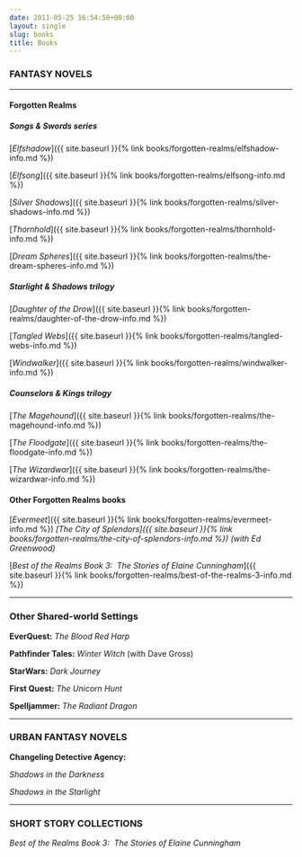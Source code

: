```yaml
---
date: 2011-05-25 16:54:50+00:00
layout: single
slug: books
title: Books
---
```


### **FANTASY NOVELS**

* * *

#### **Forgotten Realms**

##### **Songs & Swords series**

[_Elfshadow_]({{ site.baseurl }}{% link books/forgotten-realms/elfshadow-info.md %})

[_Elfsong_]({{ site.baseurl }}{% link books/forgotten-realms/elfsong-info.md %})

[_Silver Shadows_]({{ site.baseurl }}{% link books/forgotten-realms/silver-shadows-info.md %})

[_Thornhold_]({{ site.baseurl }}{% link books/forgotten-realms/thornhold-info.md %})

[_Dream Spheres_]({{ site.baseurl }}{% link books/forgotten-realms/the-dream-spheres-info.md %})

##### **Starlight & Shadows trilogy**

[_Daughter of the Drow_]({{ site.baseurl }}{% link books/forgotten-realms/daughter-of-the-drow-info.md %})

[_Tangled Webs_]({{ site.baseurl }}{% link books/forgotten-realms/tangled-webs-info.md %})

[_Windwalker_]({{ site.baseurl }}{% link books/forgotten-realms/windwalker-info.md %})

##### **Counselors & Kings trilogy**

[_The Magehound_]({{ site.baseurl }}{% link books/forgotten-realms/the-magehound-info.md %})

[_The Floodgate_]({{ site.baseurl }}{% link books/forgotten-realms/the-floodgate-info.md %})

[_The Wizardwar_]({{ site.baseurl }}{% link books/forgotten-realms/the-wizardwar-info.md %})

#### **Other Forgotten Realms books**


[_Evermeet_]({{ site.baseurl }}{% link books/forgotten-realms/evermeet-info.md %})
_[The City of Splendors]({{ site.baseurl }}{% link books/forgotten-realms/the-city-of-splendors-info.md %}) (with Ed Greenwood)_

[_Best of the Realms Book 3:  The Stories of Elaine Cunningham_]({{ site.baseurl }}{% link books/forgotten-realms/best-of-the-realms-3-info.md %})

***

### **Other Shared-world Settings**

**EverQuest:** _The Blood Red Harp_

**Pathfinder Tales:** _Winter Witch_ (with Dave Gross)

**StarWars:** _Dark Journey_

**First Quest:** _The Unicorn Hunt_

**Spelljammer:** _The Radiant Dragon_

***

### **URBAN FANTASY NOVELS**

**Changeling Detective Agency:**

_Shadows in the Darkness_

_Shadows in the Starlight_

* * *

### **SHORT STORY COLLECTIONS**

_Best of the Realms Book 3:  The Stories of Elaine Cunningham_
